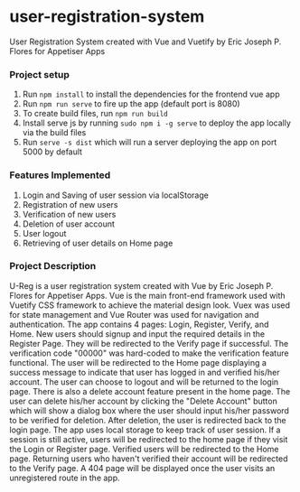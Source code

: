 # user-registration-system
User Registration System created with Vue and Vuetify by Eric Joseph P. Flores for Appetiser Apps


### Project setup
1. Run ```npm install``` to install the dependencies for the frontend vue app
2. Run ```npm run serve``` to fire up the app (default port is 8080)
3. To create build files, run ```npm run build```
4. Install serve js by running ```sudo npm i -g serve``` to deploy the app locally via the build files
5. Run ```serve -s dist``` which will run a server deploying the app on port 5000 by default

### Features Implemented
1. Login and Saving of user session via localStorage 
2. Registration of new users
3. Verification of new users
4. Deletion of user account
5. User logout
6. Retrieving of user details on Home page

### Project Description
U-Reg is a user registration system created with Vue by Eric Joseph P. Flores for Appetiser Apps. Vue is the main front-end framework used with Vuetify CSS framework to achieve the material design look. Vuex was used for state management and Vue Router was used for navigation and authentication. The app contains 4 pages: Login, Register, Verify, and Home. New users should signup and input the required details in the Register Page. They will be redirected to the Verify page if successful. The verification code "00000" was hard-coded to make the verification feature functional. The user will be redirected to the Home page displaying a success message to indicate that user has logged in and verified his/her account. The user can choose to logout and will be returned to the login page. There is also a delete account feature present in the home page. The user can delete his/her account by clicking the "Delete Account" button which will show a dialog box where the user should input his/her password to be verified for deletion. After deletion, the user is redirected back to the login page. The app uses local storage to keep track of user session. If a session is still active, users will be redirected to the home page if they visit the Login or Register page. Verified users will be redirected to the Home page. Returning users who haven't verified their account will be redirected to the Verify page. A 404 page will be displayed once the user visits an unregistered route in the app.


